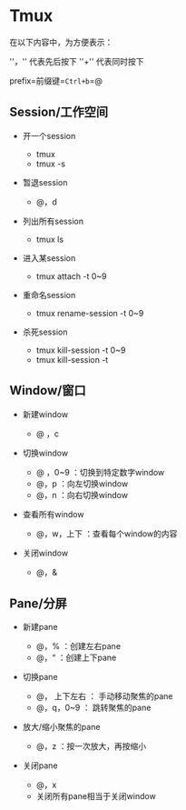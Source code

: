 # Tmux

在以下内容中，为方便表示：

''，''  代表先后按下
''+''    代表同时按下

prefix=前缀键=`Ctrl+b`=@



## Session/工作空间

- 开一个session
  - tmux
  - tmux -s <session-name>
- 暂退session
  - @，d
- 列出所有session
  - tmux ls
- 进入某session
  - tmux attach -t 0~9
- 重命名session
  - tmux rename-session -t 0~9 <new-name>

- 杀死session
  - tmux kill-session -t 0~9
  - tmux kill-session -t <session-name>




## Window/窗口

- 新建window
  - @ ，c

- 切换window
  - @ ，0~9     ：切换到特定数字window
  - @，p  ：向左切换window
  - @，n  ：向右切换window
- 查看所有window
  - @，w，上下  ：查看每个window的内容

- 关闭window
  - @，&




## Pane/分屏

- 新建pane
  - @，%    ：创建左右pane
  - @，“      ：创建上下pane

- 切换pane
  - @， 上下左右   ： 手动移动聚焦的pane
  - @，q，0~9    ：  跳转聚焦的pane
- 放大/缩小聚焦的pane
  - @，z  ：按一次放大，再按缩小
- 关闭pane
  - @，x
  - 关闭所有pane相当于关闭window